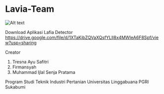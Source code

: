# Lavia-Team


![Alt text](https://drive.google.com/file/d/1YR_gJHNkzDbRpKCB_AnwExRvcsQnGXSc/view?usp=sharing)

Download Aplikasi Lafia Detector 
https://drive.google.com/file/d/1XTaKibZQVaXQsfYLlI8x4MWIeA6F8Spf/view?usp=sharing

Creator
1. Tresna Ayu Safitri
2. Firmansyah
3. Muhammad Ijlal Senja Pratama

Program Studi Teknik Industri Pertanian
Universitas Linggabuana PGRI Sukabumi
